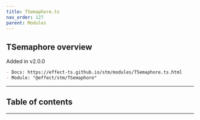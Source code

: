 ```yaml
---
title: TSemaphore.ts
nav_order: 127
parent: Modules
---
```


## TSemaphore overview

Added in v2.0.0

```md
- Docs: https://effect-ts.github.io/stm/modules/TSemaphore.ts.html
- Module: "@effect/stm/TSemaphore"
```

---

<h2 class="text-delta">Table of contents</h2>

---
